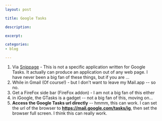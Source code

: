 ```yaml
---
layout: post

title: Google Tasks

description: 

excerpt: 

categories:
- blog

---
```




1. Via [Snippage](http://snippage.gabocorp.com) - This is not a specific application written for Google Tasks. It actually can produce an application out of any web page. I have never been a big fan of these things, but if you are ...
2. While in Gmail (Of course!) - but I don't want to leave my Mail.app -- so no.
3. Get a FireFox side bar (FireFox addon) - I am not a big fan of this either
4. in iGoogle, the GTasks is a gadget -- not a big fan of this, moving on...
5. **Access the Google Tasks url directly** -- hmmm, this can work. I can set the url of the browser to **https://mail.google.com/tasks/ig**, then set the browser full screen. I think this can really work.  

